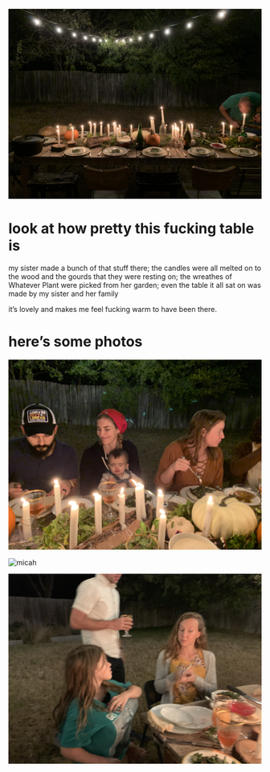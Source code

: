 ![the best table ](/photos/friendsgiving/friendsgiving-header.jpeg)
# look at how pretty this fucking table is
my sister made a bunch of that stuff there; the candles were all melted on to the wood and the gourds that they were resting on; the wreathes of Whatever Plant were picked from her garden; even the table it all sat on was made by my sister and her family

it’s lovely and makes me feel fucking warm to have been there. 

# here’s some photos
![avery](/photos/friendsgiving/avery.jpeg)

![micah](/photos/friendsgiving/micah.jpeg)

![eli-and-jillian](/photos/friendsgiving/eli-and-jillian.jpeg)

